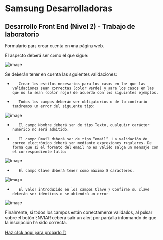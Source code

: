 # Samsung Desarrolladoras

## Desarrollo Front End (Nivel 2) - Trabajo de laboratorio

Formulario para crear cuenta en una página web.

El aspecto deberá ser como el que sigue:

![image](https://user-images.githubusercontent.com/80985375/212576095-974e462c-db61-45bc-95cd-9b1a63fb3b60.png)

Se deberán tener en cuenta las siguientes validaciones:

-        Crear los estilos necesarios para los casos en los que las validaciones sean correctas (color verde) y para los casos en las que no lo sean (color rojo) de acuerdo con los siguientes ejemplos.

-        Todos los campos deberán ser obligatorios o de lo contrario tendremos un error del siguiente tipo:

![image](https://user-images.githubusercontent.com/80985375/212576310-c8e69654-6177-4ed6-b2b4-77d6d4af10af.png)

-        El campo Nombre deberá ser de tipo Texto, cualquier carácter numérico no será admitido.

-        El campo Email deberá ser de tipo “email”. La validación de correo electrónico deberá ser mediante expresiones regulares. De forma que si el formato del email no es válido salga un mensaje con el correspondiente fallo:

![image](https://user-images.githubusercontent.com/80985375/212576323-27d93ab7-4153-4e95-85b4-412a4b57ca10.png)

-        El campo Clave deberá tener como máximo 8 caracteres.

![image](https://user-images.githubusercontent.com/80985375/212576337-7a42b996-6d4d-47de-b854-5ab081567df9.png)

-        El valor introducido en los campos Clave y Confirme su clave deberán ser idénticos o se obtendrá un error:

![image](https://user-images.githubusercontent.com/80985375/212576355-981b00ff-f45d-4ba1-97cc-a4bc75c00356.png)

Finalmente, si todos los campos están correctamente validados, al pulsar sobre el botón ENVIAR deberá salir un alert por pantalla informando de que la inscripción ha sido correcta.

[Haz click aquí para probarlo 👆](https://nicoleguilla.github.io/samsung_desarrolladoras/)
